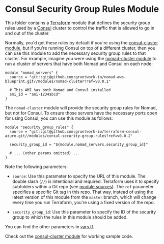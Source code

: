 # Consul Security Group Rules Module

This folder contains a [Terraform](https://www.terraform.io/) module that defines the security group rules used by a 
[Consul](https://www.consul.io/) cluster to control the traffic that is allowed to go in and out of the cluster. 

Normally, you'd get these rules by default if you're using the [consul-cluster module](/examples/consul-cluster), but if 
you're running Consul on top of a different cluster, then you can use this module to add the necessary security group 
rules to that cluster. For example, imagine you were using the [nomad-cluster 
module](https://github.com/gruntwork-io/nomad-aws-blueprint/tree/master/modules/nomad-cluster) to run a cluster of 
servers that have both Nomad and Consul on each node:

```hcl
module "nomad_servers" {
  source = "git::git@github.com:gruntwork-io/nomad-aws-blueprint.git//modules/nomad-cluster?ref=v0.0.1"
  
  # This AMI has both Nomad and Consul installed
  ami_id = "ami-1234abcd"
}
```

The `nomad-cluster` module will provide the security group rules for Nomad, but not for Consul. To ensure those servers
have the necessary ports open for using Consul, you can use this module as follows:

```hcl
module "security_group_rules" {
  source = "git::git@github.com:gruntwork-io/terraform-consul-azure.git//modules/consul-security-group-rules?ref=v0.0.2"

  security_group_id = "${module.nomad_servers.security_group_id}"
  
  # ... (other params omitted) ...
}
```

Note the following parameters:

* `source`: Use this parameter to specify the URL of this module. The double slash (`//`) is intentional 
  and required. Terraform uses it to specify subfolders within a Git repo (see [module 
  sources](https://www.terraform.io/docs/modules/sources.html)). The `ref` parameter specifies a specific Git tag in 
  this repo. That way, instead of using the latest version of this module from the `master` branch, which 
  will change every time you run Terraform, you're using a fixed version of the repo.

* `security_group_id`: Use this parameter to specify the ID of the security group to which the rules in this module
  should be added.
  
You can find the other parameters in [vars.tf](vars.tf).

Check out the [consul-cluster module](/modules/consul-cluster) for working sample code.